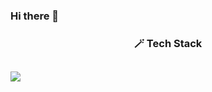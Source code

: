 ### Hi there 👋

<h3 align="center">🪄 Tech Stack</h3>

<h2 align="center>
<img src="https://img.shields.io/badge/CSharp-512BD4?style=flat-square&logo=csharp&logoColor=white"/></a>
<img src="https://img.shields.io/badge/Swift-F05138?style=flat-square&logo=swift&logoColor=white"/></a>
</h2>


<!--
**Sam-Sangha-Lee/Sam-Sangha-Lee** is a ✨ _special_ ✨ repository because its `README.md` (this file) appears on your GitHub profile.

Here are some ideas to get you started:

- 🔭 I’m currently working on ...
- 🌱 I’m currently learning ...
- 👯 I’m looking to collaborate on ...
- 🤔 I’m looking for help with ...
- 💬 Ask me about ...
- 📫 How to reach me: ...
- 😄 Pronouns: ...
- ⚡ Fun fact: ...
-->
